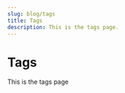 ```yaml
---
slug: blog/tags
title: Tags
description: This is the tags page.
---
```


# Tags

This is the tags page
